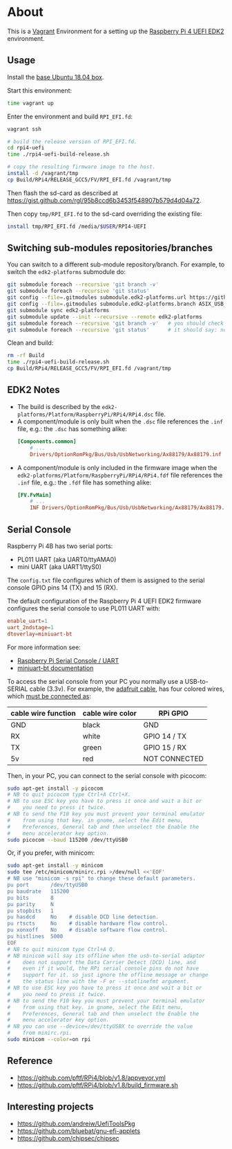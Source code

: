 # About

This is a [Vagrant](https://www.vagrantup.com/) Environment for a setting up
the [Raspberry Pi 4 UEFI EDK2](https://github.com/pftf/RPi4) environment.

## Usage

Install the [base Ubuntu 18.04 box](https://github.com/rgl/ubuntu-vagrant).

Start this environment:

```bash
time vagrant up
```

Enter the environment and build `RPI_EFI.fd`:

```bash
vagrant ssh

# build the release version of RPI_EFI.fd.
cd rpi4-uefi
time ./rpi4-uefi-build-release.sh

# copy the resulting firmware image to the host.
install -d /vagrant/tmp
cp Build/RPi4/RELEASE_GCC5/FV/RPI_EFI.fd /vagrant/tmp
```

Then flash the sd-card as described at https://gist.github.com/rgl/95b8ccd6b3453f548907b579d4d04a72.

Then copy `tmp/RPI_EFI.fd` to the sd-card overriding the existing file:

```bash
install tmp/RPI_EFI.fd /media/$USER/RPI4-UEFI
```

## Switching sub-modules repositories/branches

You can switch to a different sub-module repository/branch. For example,
to switch the `edk2-platforms` submodule do:

```bash
git submodule foreach --recursive 'git branch -v'
git submodule foreach --recursive 'git status'
git config --file=.gitmodules submodule.edk2-platforms.url https://github.com/samerhaj/edk2-platforms.git
git config --file=.gitmodules submodule.edk2-platforms.branch ASIX_USB_Networking
git submodule sync edk2-platforms
git submodule update --init --recursive --remote edk2-platforms
git submodule foreach --recursive 'git branch -v'   # you should check if it has the expected commit id.
git submodule foreach --recursive 'git status'      # it should say: nothing to commit, working tree clean.
```

Clean and build:

```bash
rm -rf Build
time ./rpi4-uefi-build-release.sh
cp Build/RPi4/RELEASE_GCC5/FV/RPI_EFI.fd /vagrant/tmp
```

## EDK2 Notes

* The build is described by the `edk2-platforms/Platform/RaspberryPi/RPi4/RPi4.dsc` file.
* A component/module is only built when the `.dsc` file references the `.inf` file, e.g.:
  the `.dsc` has something alike:
    ```ini
    [Components.common]
        # ...
        Drivers/OptionRomPkg/Bus/Usb/UsbNetworking/Ax88179/Ax88179.inf
    ```
* A component/module is only included in the firmware image when the
  `edk2-platforms/Platform/RaspberryPi/RPi4/RPi4.fdf` file references the `.inf` file,
  e.g.: the `.fdf` file has something alike:
    ```ini
    [FV.FvMain]
        # ...
        INF Drivers/OptionRomPkg/Bus/Usb/UsbNetworking/Ax88179/Ax88179.inf
    ```

## Serial Console

Raspberry Pi 4B has two serial ports:

* PL011 UART (aka UART0/ttyAMA0)
* mini UART (aka UART1/ttyS0)

The `config.txt` file configures which of them is assigned to the
serial console GPIO pins 14 (TX) and 15 (RX).

The default configuration of the Raspberry Pi 4 UEFI EDK2 firmware
configures the serial console to use PL011 UART with:

```conf
enable_uart=1
uart_2ndstage=1
dtoverlay=miniuart-bt
```

For more information see:

* [Raspberry Pi Serial Console / UART](https://www.raspberrypi.org/documentation/configuration/uart.md)
* [miniuart-bt documentation](https://github.com/raspberrypi/firmware/blob/dd8cbec5a6d27090e5eb080e13d83c35fdd759f7/boot/overlays/README#L1691-L1702)

To access the serial console from your PC you normally use a
USB-to-SERIAL cable (3.3v). For example, the [adafruit cable](https://www.adafruit.com/product/954),
has four colored wires, which [must be connected as](https://learn.adafruit.com/adafruits-raspberry-pi-lesson-5-using-a-console-cable/connect-the-lead):

| cable wire function | cable wire color | RPi GPIO      |
|---------------------|------------------|---------------|
| GND                 | black            | GND           |
| RX                  | white            | GPIO 14 / TX  |
| TX                  | green            | GPIO 15 / RX  |
| 5v                  | red              | NOT CONNECTED |

Then, in your PC, you can connect to the serial console with picocom:

```bash
sudo apt-get install -y picocom
# NB to quit picocom type Ctrl+A Ctrl+X.
# NB to use ESC key you have to press it once and wait a bit or
#    you need to press it twice.
# NB to send the F10 key you must prevent your terminal emulator
#    from using that key. in gnome, select the Edit menu,
#    Preferences, General tab and then unselect the Enable the
#    menu accelerator key option.
sudo picocom --baud 115200 /dev/ttyUSB0
```

Or, if you prefer, with minicom:

```bash
sudo apt-get install -y minicom
sudo tee /etc/minicom/minirc.rpi >/dev/null <<'EOF'
# NB use "minicom -s rpi" to change these default parameters.
pu port       /dev/ttyUSB0
pu baudrate   115200
pu bits       8
pu parity     N
pu stopbits   1
pu hasdcd     No    # disable DCD line detection.
pu rtscts     No    # disable hardware flow control.
pu xonxoff    No    # disable software flow control.
pu histlines  5000
EOF
# NB to quit minicom type Ctrl+A Q.
# NB minicom will say its offline when the usb-to-serial adaptor
#    does not support the Data Carrier Detect (DCD) line, and
#    even if it would, the RPi serial console pins do not have
#    support for it. so just ignore the offline message or change
#    the status line with the -F or --statlinefmt argument.
# NB to use ESC key you have to press it once and wait a bit or
#    you need to press it twice.
# NB to send the F10 key you must prevent your terminal emulator
#    from using that key. in gnome, select the Edit menu,
#    Preferences, General tab and then unselect the Enable the
#    menu accelerator key option.
# NB you can use --device=/dev/ttyUSBX to override the value
#    from minirc.rpi.
sudo minicom --color=on rpi
```

## Reference

* https://github.com/pftf/RPi4/blob/v1.8/appveyor.yml
* https://github.com/pftf/RPi4/blob/v1.8/build_firmware.sh

## Interesting projects

* https://github.com/andreiw/UefiToolsPkg
* https://github.com/bluebat/gnu-efi-applets
* https://github.com/chipsec/chipsec
